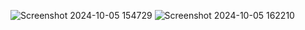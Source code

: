 ![Screenshot 2024-10-05 154729](https://github.com/user-attachments/assets/395594ad-30c5-4624-9036-de0b1018d6a7)
![Screenshot 2024-10-05 162210](https://github.com/user-attachments/assets/0e1fe0e6-ff52-41fc-81ab-c64fa4b90b19)
